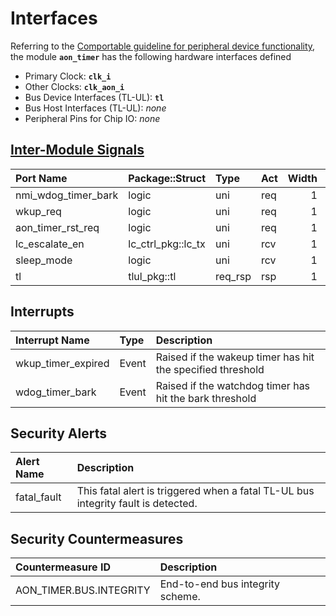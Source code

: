 # Interfaces

<!-- BEGIN CMDGEN util/regtool.py --interfaces ./hw/ip/aon_timer/data/aon_timer.hjson -->
Referring to the [Comportable guideline for peripheral device functionality](https://opentitan.org/book/doc/contributing/hw/comportability), the module **`aon_timer`** has the following hardware interfaces defined
- Primary Clock: **`clk_i`**
- Other Clocks: **`clk_aon_i`**
- Bus Device Interfaces (TL-UL): **`tl`**
- Bus Host Interfaces (TL-UL): *none*
- Peripheral Pins for Chip IO: *none*

## [Inter-Module Signals](https://opentitan.org/book/doc/contributing/hw/comportability/index.html#inter-signal-handling)

| Port Name           | Package::Struct    | Type    | Act   |   Width | Description   |
|:--------------------|:-------------------|:--------|:------|--------:|:--------------|
| nmi_wdog_timer_bark | logic              | uni     | req   |       1 |               |
| wkup_req            | logic              | uni     | req   |       1 |               |
| aon_timer_rst_req   | logic              | uni     | req   |       1 |               |
| lc_escalate_en      | lc_ctrl_pkg::lc_tx | uni     | rcv   |       1 |               |
| sleep_mode          | logic              | uni     | rcv   |       1 |               |
| tl                  | tlul_pkg::tl       | req_rsp | rsp   |       1 |               |

## Interrupts

| Interrupt Name     | Type   | Description                                                |
|:-------------------|:-------|:-----------------------------------------------------------|
| wkup_timer_expired | Event  | Raised if the wakeup timer has hit the specified threshold |
| wdog_timer_bark    | Event  | Raised if the watchdog timer has hit the bark threshold    |

## Security Alerts

| Alert Name   | Description                                                                       |
|:-------------|:----------------------------------------------------------------------------------|
| fatal_fault  | This fatal alert is triggered when a fatal TL-UL bus integrity fault is detected. |

## Security Countermeasures

| Countermeasure ID       | Description                      |
|:------------------------|:---------------------------------|
| AON_TIMER.BUS.INTEGRITY | End-to-end bus integrity scheme. |

<!-- END CMDGEN -->

